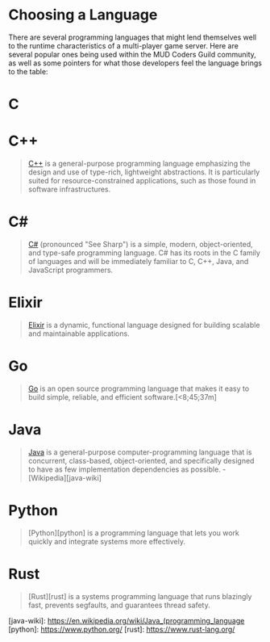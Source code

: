 # Choosing a Language

There are several programming languages that might lend themselves well to the
runtime characteristics of a multi-player game server. Here are several popular
ones being used within the MUD Coders Guild community, as well as some pointers
for what those developers feel the language brings to the table:

# C

# C++

> [C++][cpp] is a general-purpose programming language emphasizing the design
> and use of type-rich, lightweight abstractions. It is particularly suited for
> resource-constrained applications, such as those found in software
> infrastructures.

# C#

> [C#][csharp] (pronounced "See Sharp") is a simple, modern, object-oriented,
> and type-safe programming language. C# has its roots in the C family of
> languages and will be immediately familiar to C, C++, Java, and JavaScript
> programmers.

# Elixir

> [Elixir][elixir] is a dynamic, functional language designed for building
> scalable and maintainable applications.

# Go

> [Go][golang] is an open source programming language that makes it easy to
> build simple, reliable, and efficient software.[<8;45;37m]

# Java

> [Java][java] is a general-purpose computer-programming language that is
> concurrent, class-based, object-oriented, and specifically designed to have as
> few implementation dependencies as possible. - [Wikipedia][java-wiki]

# Python

> [Python][python] is a programming language that lets you work quickly and
> integrate systems more effectively.

# Rust

> [Rust][rust] is a systems programming language that runs blazingly fast,
> prevents segfaults, and guarantees thread safety.

[cpp]: https://isocpp.org/tour
[csharp]: https://docs.microsoft.com/en-us/dotnet/csharp/tour-of-csharp/index
[elixir]: https://elixir-lang.org/
[golang]: https://golang.org/
[java]: https://www.oracle.com/java/
[java-wiki]: https://en.wikipedia.org/wiki/Java_(programming_language
[python]: https://www.python.org/
[rust]: https://www.rust-lang.org/
